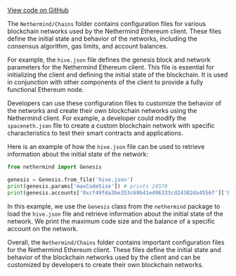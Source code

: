[View code on GitHub](https://github.com/nethermindeth/nethermind/son/src/Nethermind/Chains)

The `Nethermind/Chains` folder contains configuration files for various blockchain networks used by the Nethermind Ethereum client. These files define the initial state and behavior of the networks, including the consensus algorithm, gas limits, and account balances.

For example, the `hive.json` file defines the genesis block and network parameters for the Nethermind Ethereum client. This file is essential for initializing the client and defining the initial state of the blockchain. It is used in conjunction with other components of the client to provide a fully functional Ethereum node.

Developers can use these configuration files to customize the behavior of the networks and create their own blockchain networks using the Nethermind client. For example, a developer could modify the `spaceneth.json` file to create a custom blockchain network with specific characteristics to test their smart contracts and applications.

Here is an example of how the `hive.json` file can be used to retrieve information about the initial state of the network:

```python
from nethermind import Genesis

genesis = Genesis.from_file('hive.json')
print(genesis.params['maxCodeSize']) # prints 24576
print(genesis.accounts['0xcf49fda3be353c69b41ed96333cd24302da4556f']['balance']) # prints 100000000000000000000
```

In this example, we use the `Genesis` class from the `nethermind` package to load the `hive.json` file and retrieve information about the initial state of the network. We print the maximum code size and the balance of a specific account on the network.

Overall, the `Nethermind/Chains` folder contains important configuration files for the Nethermind Ethereum client. These files define the initial state and behavior of the blockchain networks used by the client and can be customized by developers to create their own blockchain networks.
